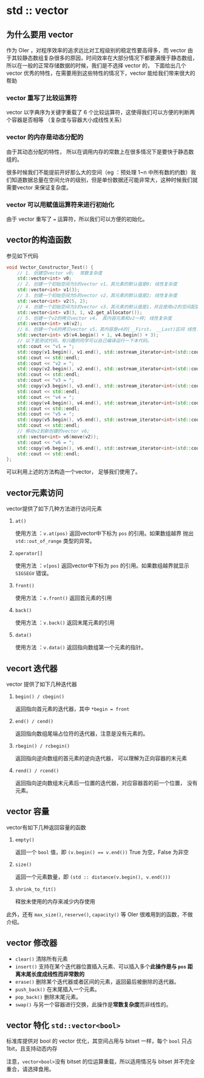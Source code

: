 # std :: vector

## 为什么要用 vector 

作为 OIer ，对程序效率的追求远比对工程级别的稳定性要高得多，而 vector 由于其较静态数组复杂很多的原因，时间效率在大部分情况下都要满慢于静态数组，所以在一般的正常存储数据的时候，我们是不选择 vector 的， 下面给出几个 vector 优秀的特性，在需要用到这些特性的情况下，vector 能给我们带来很大的帮助

### vector 重写了比较运算符

vector 以字典序为关键字重载了 6 个比较运算符，这使得我们可以方便的判断两个容器是否相等   （复杂度与容器大小成线性关系）

### vector 的内存是动态分配的

由于其动态分配的特性， 所以在调用内存的常数上在很多情况下是要快于静态数组的。

很多时候我们不能提前开好那么大的空间（eg ：预处理 1~n 中所有数的约数）我们知道数据总量在空间允许的级别，但是单份数据还可能非常大，这种时候我们就需要vector 来保证复杂度。

### vector 可以用赋值运算符来进行初始化

由于 vector 重写了 `=` 运算符，所以我们可以方便的初始化。

## vector的构造函数

参见如下代码

```cpp
void Vector_Constructor_Test() {
    // 1. 创建空vector v0;  常数复杂度
    std::vector<int> v0;
    // 2. 创建一个初始空间为3的vector v1，其元素的默认值是0; 线性复杂度
    std::vector<int> v1(3);
    // 3. 创建一个初始空间为5的vector v2，其元素的默认值是2; 线性复杂度
    std::vector<int> v2(5, 2);
    // 4. 创建一个初始空间为3的vector v3，其元素的默认值是1，并且使用v2的空间配置器 线性复杂度
    std::vector<int> v3(3, 1, v2.get_allocator());
    // 5. 创建一个v2的拷贝vector v4， 其内容元素和v2一样; 线性复杂度
    std::vector<int> v4(v2);
    // 6. 创建一个v4的拷贝vector v5，其内容是v4的[__First， __Last)区间 线性复杂度
    std::vector<int> v5(v4.begin() + 1, v4.begin() + 3);
    // 以下是测试代码，有兴趣的同学可以自己编译运行一下本代码。
    std::cout << "v1 = ";
    std::copy(v1.begin(), v1.end(), std::ostream_iterator<int>(std::cout, " "));
    std::cout << std::endl;
    std::cout << "v2 = ";
    std::copy(v2.begin(), v2.end(), std::ostream_iterator<int>(std::cout, " "));
    std::cout << std::endl;
    std::cout << "v3 = ";
    std::copy(v3.begin(), v3.end(), std::ostream_iterator<int>(std::cout, " "));
    std::cout << std::endl;
    std::cout << "v4 = ";
    std::copy(v4.begin(), v4.end(), std::ostream_iterator<int>(std::cout, " "));
    std::cout << std::endl;
    std::cout << "v5 = ";
    std::copy(v5.begin(), v5.end(), std::ostream_iterator<int>(std::cout, " "));
    std::cout << std::endl;
    // 移动v2到新创建的vector v6;
    std::vector<int> v6(move(v2));
    std::cout << "v6 = ";
    std::copy(v6.begin(), v6.end(), std::ostream_iterator<int>(std::cout, " "));
    std::cout << std::endl;
};
```

可以利用上述的方法构造一个vector， 足够我们使用了。

## vector元素访问

vector提供了如下几种方法进行访问元素

1. `at() `

    使用方法 ：`v.at(pos)` 返回vector中下标为 `pos` 的引用。如果数组越界 抛出 `std::out_of_range` 类型的异常。

2. `operator[]`

    使用方法 ：`v[pos]` 返回vector中下标为 `pos` 的引用。如果数组越界就显示 `SIGSEGV` 错误。

3. `front()`

    使用方法 ：`v.front()` 返回首元素的引用

4. `back()`

    使用方法 ：`v.back()` 返回末尾元素的引用

5. `data()`

    使用方法 ：`v.data()` 返回指向数组第一个元素的指针。

## vecort 迭代器

vector 提供了如下几种迭代器

1. `begin() / cbegin()`

    返回指向首元素的迭代器，其中 `*begin = front`

2. `end() / cend()`

    返回指向数组尾端占位符的迭代器，注意是没有元素的。

3. `rbegin() / rcbegin()`

    返回指向逆向数组的首元素的逆向迭代器， 可以理解为正向容器的末元素

4. `rend() / rcend()`

    返回指向逆向数组末元素后一位置的迭代器，对应容器首的前一个位置， 没有元素。

## vector 容量

vector有如下几种返回容量的函数

1. `empty()`

    返回一个 `bool` 值，即 `(v.begin() == v.end())` True 为空，False 为非空

2. `size()`

    返回一个元素数量，即 `(std :: distance(v.begin(), v.end()))`

3. `shrink_to_fit()`

    释放未使用的内存来减少内存使用

此外，还有 `max_size()`, `reserve()`, `capacity()` 等 OIer 很难用到的函数，不做介绍。

## vector 修改器

- `clear()` 清除所有元素
- `insert()` 支持在某个迭代器位置插入元素、可以插入多个**此操作是与 `pos` 距离末尾长度成线性而非常数的**
- `erase()` 删除某个迭代器或者区间的元素，返回最后被删除的迭代器。
- `push_back()` 在末尾插入一个元素。 
- `pop_back()` 删除末尾元素。
- `swap()` 与另一个容器进行交换，此操作是**常数复杂度**而非线性的。

## vector 特化 `std::vector<bool>`

标准库提供对 bool 的 vector 优化，其空间占用与 bitset 一样，每个 `bool` 只占 1bit，且支持动态内存

注意，`vector<bool>`没有 bitset 的位运算重载，所以适用情况与 bitset 并不完全重合，请选择食用。
